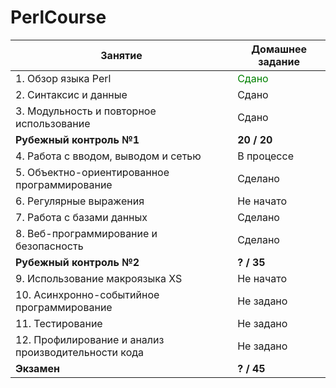 # PerlCourse
| Занятие                                             | Домашнее задание |
| --------------------------------------------------- | ---------------- |
| 1. Обзор языка Perl                                 | <div style="color:green;" >Сдано</div>            |
| 2. Синтаксис и данные                               | Сдано            |
| 3. Модульность и повторное использование            | Сдано            |
| <b>Рубежный контроль №1</b>                         | <b>20 / 20</b>   |
| 4. Работа с вводом, выводом и сетью                 | В процессе       |
| 5. Объектно-ориентированное программирование        | Сделано          |
| 6. Регулярные выражения                             | Не начато        |
| 7. Работа с базами данных                           | Сделано          |
| 8. Веб-программирование и безопасность              | Сделано          |
| <b>Рубежный контроль №2</b>                         | <b>? / 35</b>    |
| 9. Использование макроязыка XS                      | Не начато        |
| 10. Асинхронно-событийное программирование          | Не задано        |
| 11. Тестирование                                    | Не задано        |
| 12. Профилирование и анализ производительности кода | Не задано        |
| <b>Экзамен</b>                                      | <b>? / 45</b>    |